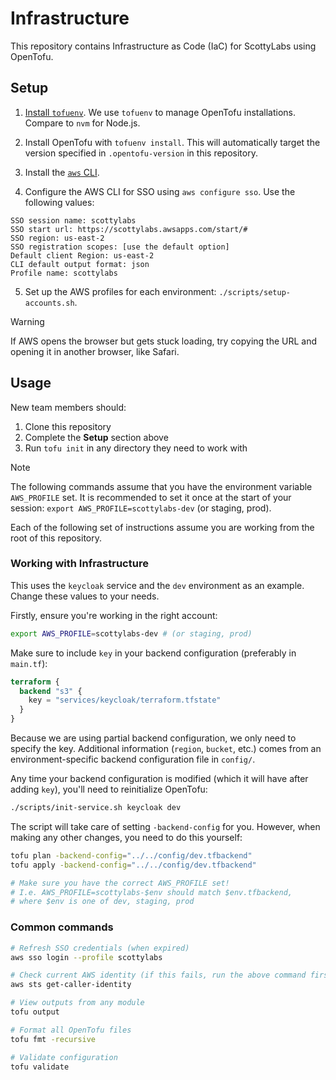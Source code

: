 # Infrastructure

This repository contains Infrastructure as Code (IaC) for ScottyLabs using OpenTofu.

## Setup

1. [Install `tofuenv`](https://github.com/tofuutils/tofuenv?tab=readme-ov-file#installation). We use `tofuenv` to manage OpenTofu installations. Compare to `nvm` for Node.js.

2. Install OpenTofu with `tofuenv install`. This will automatically target the version specified in `.opentofu-version` in this repository.

3. Install the [`aws` CLI](https://docs.aws.amazon.com/cli/latest/userguide/getting-started-install.html#getting-started-install-instructions).

4. Configure the AWS CLI for SSO using `aws configure sso`. Use the following values:

```
SSO session name: scottylabs
SSO start url: https://scottylabs.awsapps.com/start/#
SSO region: us-east-2
SSO registration scopes: [use the default option]
Default client Region: us-east-2
CLI default output format: json
Profile name: scottylabs
```

5. Set up the AWS profiles for each environment: `./scripts/setup-accounts.sh`.

> [!WARNING]
> If AWS opens the browser but gets stuck loading, try copying the URL and opening it in another browser, like Safari.

## Usage

New team members should:

1. Clone this repository
2. Complete the **Setup** section above
3. Run `tofu init` in any directory they need to work with

> [!NOTE]
> The following commands assume that you have the environment variable `AWS_PROFILE` set. It is recommended to set it once at the start of your session: `export AWS_PROFILE=scottylabs-dev` (or staging, prod).

Each of the following set of instructions assume you are working from the root of this repository.

### Working with Infrastructure

This uses the `keycloak` service and the `dev` environment as an example. Change these values to your needs.

Firstly, ensure you're working in the right account:

```bash
export AWS_PROFILE=scottylabs-dev # (or staging, prod)
```

Make sure to include `key` in your backend configuration (preferably in `main.tf`):

```terraform
terraform {
  backend "s3" {
    key = "services/keycloak/terraform.tfstate"
  }
}
```

Because we are using partial backend configuration, we only need to specify the key. Additional information (`region`, `bucket`, etc.) comes from an environment-specific backend configuration file in `config/`.

Any time your backend configuration is modified (which it will have after adding `key`), you'll need to reinitialize OpenTofu:

```bash
./scripts/init-service.sh keycloak dev
```

The script will take care of setting `-backend-config` for you. However, when making any other changes, you need to do this yourself:

```bash
tofu plan -backend-config="../../config/dev.tfbackend"
tofu apply -backend-config="../../config/dev.tfbackend"

# Make sure you have the correct AWS_PROFILE set!
# I.e. AWS_PROFILE=scottylabs-$env should match $env.tfbackend,
# where $env is one of dev, staging, prod
```

### Common commands

```bash
# Refresh SSO credentials (when expired)
aws sso login --profile scottylabs

# Check current AWS identity (if this fails, run the above command first)
aws sts get-caller-identity

# View outputs from any module
tofu output

# Format all OpenTofu files
tofu fmt -recursive

# Validate configuration
tofu validate
```
